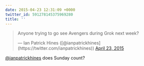 ```yaml
---
date: 2015-04-23 12:31:09 +0000
twitter_id: 591278145375969280
title: ''
---
```


<blockquote class="twitter-tweet"><p lang="en" dir="ltr">Anyone trying to go see Avengers during Grok next week?</p>&mdash; Ian Patrick Hines ([@ianpatrickhines](https://twitter.com/ianpatrickhines)) <a href="https://twitter.com/ianpatrickhines/status/591261508551778304?ref_src=twsrc%5Etfw">April 23, 2015</a></blockquote>
<script async src="https://platform.twitter.com/widgets.js" charset="utf-8"></script>

[@ianpatrickhines](https://twitter.com/ianpatrickhines) does Sunday count?
